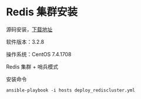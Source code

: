 # Redis 集群安装

源码安装，[下载地址](http://download.redis.io/releases/)

软件版本：3.2.8

操作系统：CentOS 7.4.1708

Redis 集群 + 哨兵模式

安装命令

```
ansible-playbook -i hosts deploy_rediscluster.yml
```
